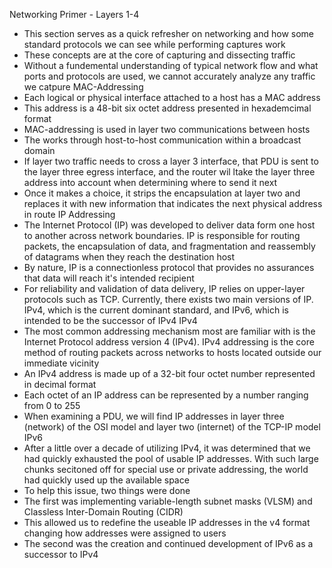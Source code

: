 Networking Primer - Layers 1-4
- This section serves as a quick refresher on networking and how some standard protocols we can see while performing captures work
- These concepts are at the core of capturing and dissecting traffic
- Without a fundemental understanding of typical network flow and what ports and protocols are used, we cannot accurately analyze any traffic we catpure
MAC-Addressing
- Each logical or physical interface attached to a host has a MAC address
- This address is a 48-bit six octet address presented in hexademcimal format
- MAC-addressing is used in layer two communications between hosts
- The works through host-to-host communication within a broadcast domain
- If layer two traffic needs to cross a layer 3 interface, that PDU is sent to the layer three egress interface, and the router wil ltake the layer three address into account when determining where to send it next
- Once it makes a choice, it strips the encapsulation at layer two and replaces it with new information that indicates the next physical address in route
IP Addressing
- The Internet Protocol (IP) was developed to deliver data form one host to another across network boundaries. IP is responsible for routing packets, the encapsulation of data, and fragmentation and reassembly of datagrams when they reach the destination host
- By nature, IP is a connectionless protocol that provides no assurances that data will reach it's intended recipient
- For reliability and validation of data delivery, IP relies on upper-layer protocols such as TCP. Currently, there exists two main versions of IP. IPv4, which is the current dominant standard, and IPv6, which is intended to be the successor of IPv4
IPv4
- The most common addressing mechanism most are familiar with is the Internet Protocol address version 4 (IPv4). IPv4 addressing is the core method of routing packets across networks to hosts located outside our immediate vicinity
- An IPv4 address is made up of a 32-bit four octet number represented in decimal format
- Each octet of an IP address can be represented by a number ranging from 0 to 255
- When examining a PDU, we will find IP addresses in layer three (network) of the OSI model and layer two (internet) of the TCP-IP model
IPv6
- After a little over a decade of utilizing IPv4, it was determined that we had quickly exhausted the pool of usable IP addresses. With such large chunks secitoned off for special use or private addressing, the world had quickly used up the available space
- To help this issue, two things were done
- The first was implementing variable-length subnet masks (VLSM) and Classless Inter-Domain Routing (CIDR)
- This allowed us to redefine the useable IP addresses in the v4 format changing how addresses were assigned to users
- The second was the creation and continued development of IPv6 as a successor to IPv4
